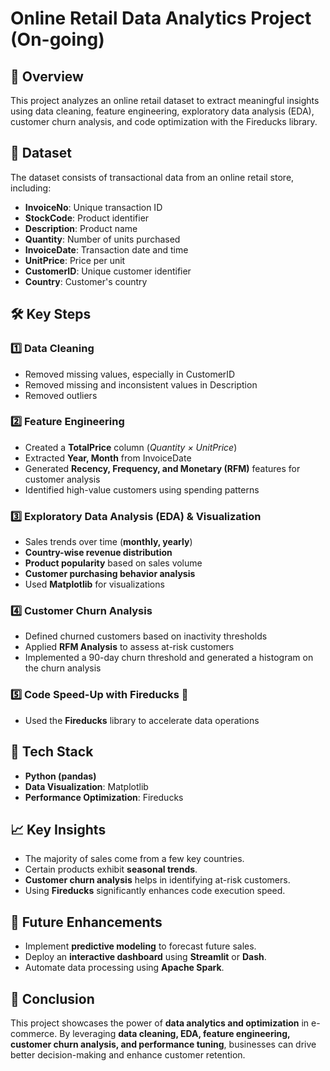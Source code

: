 # Online Retail Data Analytics Project (On-going)

## 📌 Overview
This project analyzes an online retail dataset to extract meaningful insights using data cleaning, feature engineering, exploratory data analysis (EDA), customer churn analysis, and code optimization with the Fireducks library.

## 📂 Dataset
The dataset consists of transactional data from an online retail store, including:

- **InvoiceNo**: Unique transaction ID  
- **StockCode**: Product identifier  
- **Description**: Product name  
- **Quantity**: Number of units purchased  
- **InvoiceDate**: Transaction date and time  
- **UnitPrice**: Price per unit  
- **CustomerID**: Unique customer identifier  
- **Country**: Customer's country  

## 🛠️ Key Steps

### 1️⃣ Data Cleaning
- Removed missing values, especially in CustomerID  
- Removed missing and inconsistent values in Description  
- Removed outliers  

### 2️⃣ Feature Engineering
- Created a **TotalPrice** column (*Quantity × UnitPrice*)  
- Extracted **Year, Month** from InvoiceDate  
- Generated **Recency, Frequency, and Monetary (RFM)** features for customer analysis  
- Identified high-value customers using spending patterns  

### 3️⃣ Exploratory Data Analysis (EDA) & Visualization
- Sales trends over time (**monthly, yearly**)  
- **Country-wise revenue distribution**  
- **Product popularity** based on sales volume  
- **Customer purchasing behavior analysis**  
- Used **Matplotlib** for visualizations  

### 4️⃣ Customer Churn Analysis
- Defined churned customers based on inactivity thresholds  
- Applied **RFM Analysis** to assess at-risk customers
- Implemented a 90-day churn threshold and generated a histogram on the churn analysis

### 5️⃣ Code Speed-Up with Fireducks 🚀
- Used the **Fireducks** library to accelerate data operations  

## 🔧 Tech Stack
- **Python (pandas)**  
- **Data Visualization**: Matplotlib  
- **Performance Optimization**: Fireducks  

## 📈 Key Insights
- The majority of sales come from a few key countries.  
- Certain products exhibit **seasonal trends**.  
- **Customer churn analysis** helps in identifying at-risk customers.  
- Using **Fireducks** significantly enhances code execution speed.  

## 🌟 Future Enhancements
- Implement **predictive modeling** to forecast future sales.  
- Deploy an **interactive dashboard** using **Streamlit** or **Dash**.  
- Automate data processing using **Apache Spark**.  

## 📜 Conclusion
This project showcases the power of **data analytics and optimization** in e-commerce. By leveraging **data cleaning, EDA, feature engineering, customer churn analysis, and performance tuning**, businesses can drive better decision-making and enhance customer retention.

